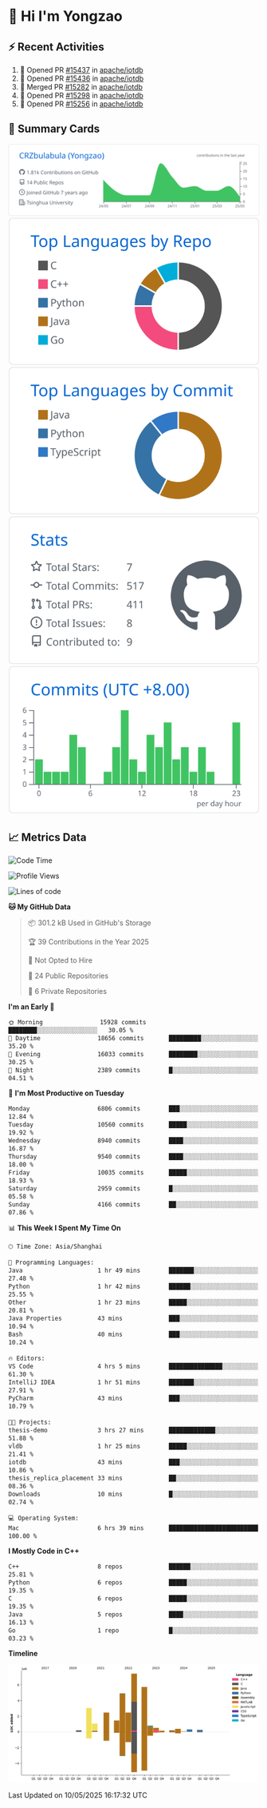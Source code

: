 # 👋 Hi I'm Yongzao

## ⚡ Recent Activities
<!--START_SECTION:activity-->
1. 💪 Opened PR [#15437](https://github.com/apache/iotdb/pull/15437) in [apache/iotdb](https://github.com/apache/iotdb)
2. 💪 Opened PR [#15436](https://github.com/apache/iotdb/pull/15436) in [apache/iotdb](https://github.com/apache/iotdb)
3. 🎉 Merged PR [#15282](https://github.com/apache/iotdb/pull/15282) in [apache/iotdb](https://github.com/apache/iotdb)
4. 💪 Opened PR [#15298](https://github.com/apache/iotdb/pull/15298) in [apache/iotdb](https://github.com/apache/iotdb)
5. 💪 Opened PR [#15256](https://github.com/apache/iotdb/pull/15256) in [apache/iotdb](https://github.com/apache/iotdb)
<!--END_SECTION:activity-->

## 🎑 Summary Cards

[![](https://raw.githubusercontent.com/CRZbulabula/CRZbulabula/main/profile-summary-card-output/github/0-profile-details.svg)](https://github.com/vn7n24fzkq/github-profile-summary-cards)
[![](https://raw.githubusercontent.com/CRZbulabula/CRZbulabula/main/profile-summary-card-output/github/1-repos-per-language.svg)](https://github.com/vn7n24fzkq/github-profile-summary-cards) [![](https://raw.githubusercontent.com/CRZbulabula/CRZbulabula/main/profile-summary-card-output/github/2-most-commit-language.svg)](https://github.com/vn7n24fzkq/github-profile-summary-cards)
[![](https://raw.githubusercontent.com/CRZbulabula/CRZbulabula/main/profile-summary-card-output/github/3-stats.svg)](https://github.com/vn7n24fzkq/github-profile-summary-cards) [![](https://raw.githubusercontent.com/CRZbulabula/CRZbulabula/main/profile-summary-card-output/github/4-productive-time.svg)](https://github.com/vn7n24fzkq/github-profile-summary-cards)

## 📈 Metrics Data

<!--START_SECTION:waka-->
![Code Time](http://img.shields.io/badge/Code%20Time-859%20hrs%2051%20mins-blue)

![Profile Views](http://img.shields.io/badge/Profile%20Views-0-blue)

![Lines of code](https://img.shields.io/badge/From%20Hello%20World%20I%27ve%20Written-31.0%20million%20lines%20of%20code-blue)

**🐱 My GitHub Data** 

> 📦 301.2 kB Used in GitHub's Storage 
 > 
> 🏆 39 Contributions in the Year 2025
 > 
> 🚫 Not Opted to Hire
 > 
> 📜 24 Public Repositories 
 > 
> 🔑 6 Private Repositories 
 > 
**I'm an Early 🐤** 

```text
🌞 Morning                15928 commits       ████████░░░░░░░░░░░░░░░░░   30.05 % 
🌆 Daytime                18656 commits       █████████░░░░░░░░░░░░░░░░   35.20 % 
🌃 Evening                16033 commits       ████████░░░░░░░░░░░░░░░░░   30.25 % 
🌙 Night                  2389 commits        █░░░░░░░░░░░░░░░░░░░░░░░░   04.51 % 
```
📅 **I'm Most Productive on Tuesday** 

```text
Monday                   6806 commits        ███░░░░░░░░░░░░░░░░░░░░░░   12.84 % 
Tuesday                  10560 commits       █████░░░░░░░░░░░░░░░░░░░░   19.92 % 
Wednesday                8940 commits        ████░░░░░░░░░░░░░░░░░░░░░   16.87 % 
Thursday                 9540 commits        ████░░░░░░░░░░░░░░░░░░░░░   18.00 % 
Friday                   10035 commits       █████░░░░░░░░░░░░░░░░░░░░   18.93 % 
Saturday                 2959 commits        █░░░░░░░░░░░░░░░░░░░░░░░░   05.58 % 
Sunday                   4166 commits        ██░░░░░░░░░░░░░░░░░░░░░░░   07.86 % 
```


📊 **This Week I Spent My Time On** 

```text
🕑︎ Time Zone: Asia/Shanghai

💬 Programming Languages: 
Java                     1 hr 49 mins        ███████░░░░░░░░░░░░░░░░░░   27.48 % 
Python                   1 hr 42 mins        ██████░░░░░░░░░░░░░░░░░░░   25.55 % 
Other                    1 hr 23 mins        █████░░░░░░░░░░░░░░░░░░░░   20.81 % 
Java Properties          43 mins             ███░░░░░░░░░░░░░░░░░░░░░░   10.94 % 
Bash                     40 mins             ███░░░░░░░░░░░░░░░░░░░░░░   10.24 % 

🔥 Editors: 
VS Code                  4 hrs 5 mins        ███████████████░░░░░░░░░░   61.30 % 
IntelliJ IDEA            1 hr 51 mins        ███████░░░░░░░░░░░░░░░░░░   27.91 % 
PyCharm                  43 mins             ███░░░░░░░░░░░░░░░░░░░░░░   10.79 % 

🐱‍💻 Projects: 
thesis-demo              3 hrs 27 mins       █████████████░░░░░░░░░░░░   51.88 % 
vldb                     1 hr 25 mins        █████░░░░░░░░░░░░░░░░░░░░   21.41 % 
iotdb                    43 mins             ███░░░░░░░░░░░░░░░░░░░░░░   10.86 % 
thesis_replica_placement 33 mins             ██░░░░░░░░░░░░░░░░░░░░░░░   08.36 % 
Downloads                10 mins             █░░░░░░░░░░░░░░░░░░░░░░░░   02.74 % 

💻 Operating System: 
Mac                      6 hrs 39 mins       █████████████████████████   100.00 % 
```

**I Mostly Code in C++** 

```text
C++                      8 repos             ██████░░░░░░░░░░░░░░░░░░░   25.81 % 
Python                   6 repos             █████░░░░░░░░░░░░░░░░░░░░   19.35 % 
C                        6 repos             █████░░░░░░░░░░░░░░░░░░░░   19.35 % 
Java                     5 repos             ████░░░░░░░░░░░░░░░░░░░░░   16.13 % 
Go                       1 repo              █░░░░░░░░░░░░░░░░░░░░░░░░   03.23 % 
```



**Timeline**

![Lines of Code chart](https://raw.githubusercontent.com/CRZbulabula/CRZbulabula/main/assets/bar_graph.png)


 Last Updated on 10/05/2025 16:17:32 UTC
<!--END_SECTION:waka-->

